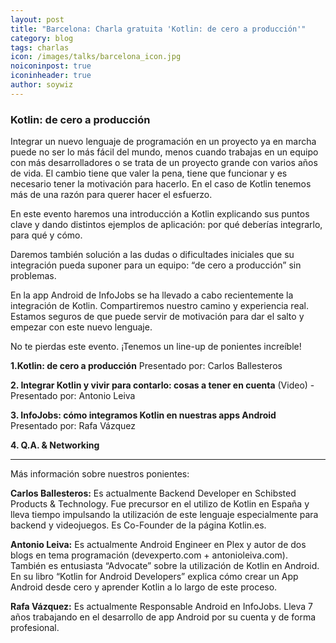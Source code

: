 ```yaml
---
layout: post
title: "Barcelona: Charla gratuita 'Kotlin: de cero a producción'"
category: blog
tags: charlas
icon: /images/talks/barcelona_icon.jpg
noiconinpost: true
iconinheader: true
author: soywiz
---
```


### Kotlin: de cero a producción

Integrar un nuevo lenguaje de programación en un proyecto ya en marcha puede no
ser lo más fácil del mundo, menos cuando trabajas en un equipo con más
desarrolladores o se trata de un proyecto grande con varios años de vida. El cambio tiene que valer la pena, tiene que funcionar y es necesario tener la motivación para hacerlo. En el caso de Kotlin tenemos más de una razón para querer hacer el esfuerzo.

En este evento haremos una introducción a Kotlin explicando sus puntos clave y
dando distintos ejemplos de aplicación: por qué deberías integrarlo, para qué y cómo.

Daremos también solución a las dudas o dificultades iniciales que su integración
pueda suponer para un equipo: “de cero a producción” sin problemas.

En la app Android de InfoJobs se ha llevado a cabo recientemente la integración de Kotlin. Compartiremos nuestro camino y experiencia real. Estamos seguros de que puede servir de motivación para dar el salto y empezar con este nuevo lenguaje.

No te pierdas este evento. ¡Tenemos un line-up de ponientes increíble!

**1.Kotlin: de cero a producción**
Presentado por: Carlos Ballesteros

**2. Integrar Kotlin y vivir para contarlo: cosas a tener en cuenta**
(Video) - Presentado por: Antonio Leiva

**3. InfoJobs: cómo integramos Kotlin en nuestras apps Android**
Presentado por: Rafa Vázquez

**4. Q.A. &amp; Networking**

--------------------

Más información sobre nuestros ponientes:

**Carlos Ballesteros:**
Es actualmente Backend Developer en Schibsted Products &amp; Technology. Fue
precursor en el utilizo de Kotlin en España y lleva tiempo impulsando la utilización de este lenguaje especialmente para backend y videojuegos. Es Co-Founder de la página Kotlin.es.

**Antonio Leiva:**
Es actualmente Android Engineer en Plex y autor de dos blogs en tema programación
(devexperto.com + antonioleiva.com). También es entusiasta “Advocate” sobre la
utilización de Kotlin en Android. En su libro “Kotlin for Android Developers” explica cómo crear un App Android desde cero y aprender Kotlin a lo largo de este proceso.

**Rafa Vázquez:**
Es actualmente Responsable Android en InfoJobs. Lleva 7 años trabajando en el
desarrollo de app Android por su cuenta y de forma profesional.

